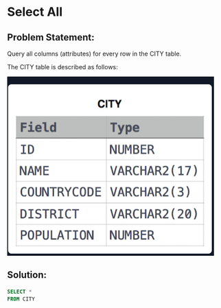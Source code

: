# Select All

## Problem Statement:
Query all columns (attributes) for every row in the CITY table.

The CITY table is described as follows:

![](./Images/City.PNG)

## Solution:
```SQL
SELECT *
FROM CITY
```